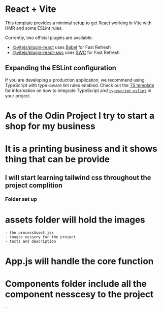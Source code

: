 # React + Vite

This template provides a minimal setup to get React working in Vite with HMR and some ESLint rules.

Currently, two official plugins are available:

- [@vitejs/plugin-react](https://github.com/vitejs/vite-plugin-react/blob/main/packages/plugin-react) uses [Babel](https://babeljs.io/) for Fast Refresh
- [@vitejs/plugin-react-swc](https://github.com/vitejs/vite-plugin-react/blob/main/packages/plugin-react-swc) uses [SWC](https://swc.rs/) for Fast Refresh

## Expanding the ESLint configuration

If you are developing a production application, we recommend using TypeScript with type-aware lint rules enabled. Check out the [TS template](https://github.com/vitejs/vite/tree/main/packages/create-vite/template-react-ts) for information on how to integrate TypeScript and [`typescript-eslint`](https://typescript-eslint.io) in your project.



# As of the Odin Project I try to start a shop for my business 
# It is a printing business and it shows thing that can be provide

## I will start learning tailwind css throughout the project complition


### Folder set up

# assets folder will hold the images
    - the processAsset.jsx
    - images nessery for the project
    - texts and description
# App.js will handle the core function
# Components folder include all the component nesscesy to the project

    - 